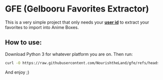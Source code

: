 # GFE (Gelbooru Favorites Extractor)

This is a very simple project that only needs your **[user id](https://gelbooru.com/index.php?page=account&s=options)** to extract your favorites to import into Anime Boxes.

## How to use:

Download Python 3 for whatever platform you are on.
Then run:
```bash
curl -O https://raw.githubusercontent.com/NourishtheLand/gfe/refs/heads/main/gfe.py && python3 gfe.py
```
And enjoy ;)
